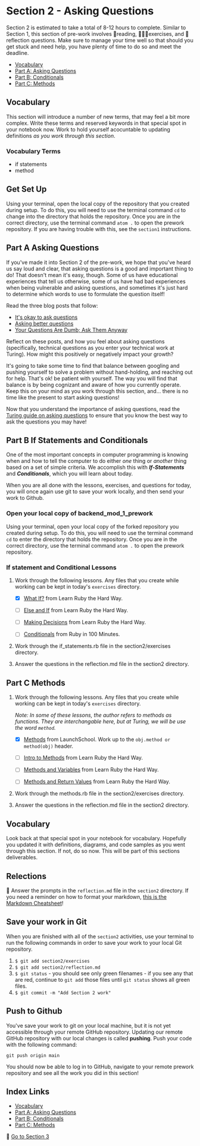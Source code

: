 # Section 2 - Asking Questions

Section 2 is estimated to take a total of 8-12 hours to complete. Similar to Section 1, this section of pre-work involves 📒reading, 👨🏽‍💻exercises, and 📝reflection questions. Make sure to manage your time well so that should you get stuck and need help, you have plenty of time to do so and meet the deadline.

- [Vocabulary](#Vocabulary)
- [Part A: Asking Questions](#Part-A-Asking-Questions)
- [Part B: Conditionals](#Part-B-If-Statements-and-Conditionals)
- [Part C: Methods](#Part-C-Methods)

## Vocabulary

This section will introduce a number of new terms, that may feel a bit more complex. Write these terms and reserved keywords in that special spot in your notebook now. Work to hold yourself acocuntable to updating definitions _as you work through this section_.

### Vocabulary Terms

- if statements
- method

## Get Set Up

Using your terminal, open the local copy of the repository that you created during setup.  To do this, you will need to use the terminal command `cd` to change into the directory that holds the repository. Once you are in the correct directory, use the terminal command `atom .` to open the prework repository. If you are having trouble with this, see the `section1` instructions.

## Part A Asking Questions

If you've made it into Section 2 of the pre-work, we hope that you've heard us say loud and clear, that asking questions is a good and important thing to do! That doesn't mean it's easy, though. Some of us have educational experiences that tell us otherwise, some of us have had bad experiences when being vulnerable and asking questions, and sometimes it's just hard to determine which words to use to formulate the question itself!

Read the three blog posts that follow:
* [It's okay to ask questions](https://dev.to/mporam/its-okay-to-ask-questions-43hf)
* [Asking better questions](https://dev.to/josefine/asking-better-questions-2e2k)
* [Your Questions Are Dumb; Ask Them Anyway](https://dev.to/kathryngrayson/your-questions-are-dumb-ask-them-anyway-3cm6)

Reflect on these posts, and how you feel about asking questions (specifically, technical questions as you enter your technical work at Turing). How might this positively or negatively impact your growth? 

It's going to take some time to find that balance between googling and pushing yourself to solve a problem without hand-holding, and reaching out for help. That's ok! be patient with yourself. The way you will find that balance is by being cognizant and aware of how you currently operate. Keep this on your mind as you work through this section, and... there is no time like the present to start asking questions!

Now that you understand the importance of asking questions, read the [Turing guide on asking questions](https://gist.github.com/ericweissman/fb0241e226227867b6bc70a4d49227f5) to ensure that you know the best way to ask the questions you may have!

## Part B If Statements and Conditionals


One of the most important concepts in computer programming is knowing when and how to tell the computer to do either _one_ thing or _another_ thing based on a set of simple criteria.  We accomplish this with ***If-Statements*** and ***Conditionals***, which you will learn about today.

When you are all done with the lessons, exercises, and questions for today, you will once again use git to save your work locally, and then send your work to Github.

### Open your local copy of backend_mod_1_prework

Using your terminal, open your local copy of the forked repository you created during setup.  To do this, you will need to use the terminal command `cd` to enter the directory that holds the repository. Once you are in the correct directory, use the terminal command `atom .` to open the prework repository. 

### If statement and Conditional Lessons

1. Work through the following lessons. Any files that you create while working can be kept in today's `exercises` directory.

    - [x] [What If?](https://learnrubythehardway.org/book/ex29.html) from Learn Ruby the Hard Way.

    - [ ] [Else and If](https://learnrubythehardway.org/book/ex30.html) from Learn Ruby the Hard Way.

    - [ ] [Making Decisions](https://learnrubythehardway.org/book/ex31.html) from Learn Ruby the Hard Way.

    - [ ] [Conditionals](http://tutorials.jumpstartlab.com/projects/ruby_in_100_minutes.html#9.-conditionals) from Ruby in 100 Minutes.

1. Work through the if_statements.rb file in the section2/exercises directory.

1. Answer the questions in the reflection.md file in the section2 directory.

## Part C Methods

1. Work through the following lessons. Any files that you create while working can be kept in today's `exercises` directory.

    _*Note*: In some of these lessons, the author refers to methods as functions. They are interchangable here, but at Turing, we will be use the word `method`._

    - [x] [Methods](https://launchschool.com/books/ruby/read/methods) from LaunchSchool. Work up to the `obj.method or method(obj)` header. 

    - [ ] [Intro to Methods](https://learnrubythehardway.org/book/ex18.html) from Learn Ruby the Hard Way.

    - [ ] [Methods and Variables](https://learnrubythehardway.org/book/ex19.html) from Learn Ruby the Hard Way.

    - [ ] [Methods and Return Values](https://learnrubythehardway.org/book/ex21.html) from Learn Ruby the Hard Way.

1. Work through the methods.rb file in the section2/exercises directory.

1. Answer the questions in the reflection.md file in the section2 directory.

## Vocabulary

Look back at that special spot in your notebook for vocabulary. Hopefully you updated it with definitions, diagrams, and code samples as you went through this section. If not, do so now. This will be part of this sections deliverables.

## Relections

📝 Answer the prompts in the `reflection.md` file in the `section2` directory. If you need a reminder on how to format your markdown, [this is the Markdown Cheatsheet](https://github.com/adam-p/markdown-here/wiki/Markdown-Cheatsheet)!

## Save your work in Git

When you are finished with all of the `section2` activities, use your terminal to run the following commands in order to save your work to your local Git repository.

1. `$ git add section2/exercises`
2. `$ git add section2/reflection.md`
3. `$ git status` - you should see only green filenames - if you see any that are red, continue to `git add` those files until `git status` shows all green files.
4. `$ git commit -m "Add Section 2 work"`

## Push to Github

You've save your work to git on your local machine, but it is not yet accessible through your remote GitHub repository. Updating our remote GitHub repository with our local changes is called **pushing**. Push your code with the following command:

```
git push origin main
```

You should now be able to log in to GitHub, navigate to your remote prework repository and see all the work you did in this section!

## Index Links

- [Vocabulary](#Vocabulary)
- [Part A: Asking Questions](#Part-A-Asking-Questions)
- [Part B: Conditionals](#Part-B-If-Statements-and-Conditionals)
- [Part C: Methods](#Part-C-Methods)

🚀 [Go to Section 3](../section3)
